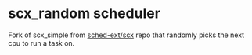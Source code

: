 # scx_random scheduler

Fork of scx_simple from [sched-ext/scx](https://github.com/sched-ext/scx) repo that randomly picks the next cpu to run a task on.

